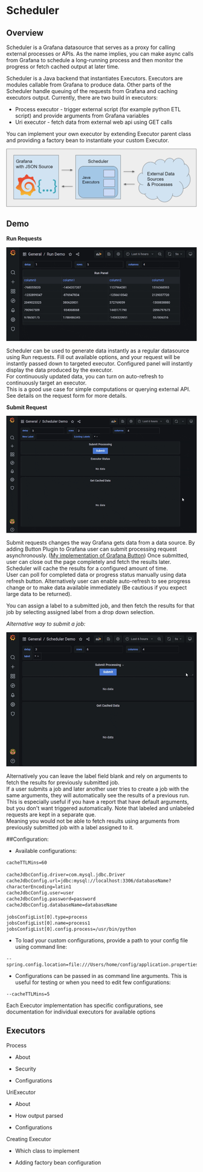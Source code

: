 # Scheduler

## Overview 

Scheduler is a Grafana datasource that serves as a proxy for calling external processes or APIs.
  As the name implies, you can make async calls from Grafana to schedule a
  long-running process and then monitor the progress or
  fetch cached output at later time.

Scheduler is a Java backend that instantiates Executors.  Executors are modules callable from Grafana to
  produce data.  Other parts of the Scheduler handle queuing of the requests from Grafana and caching executors output.
  Currently, there are two build in executors:
  * Process executor - trigger external script (for example python ETL script) and provide arguments from Grafana variables
  * Uri executor - fetch data from external web api using GET calls
  
You can implement your own executor by extending Executor parent class and providing a factory bean to instantiate
  your custom Executor.

![Architecture Overview](docs/img/scheduler_overview.PNG)

## Demo

**Run Requests**

![Runner Demo](docs/img/runner_animation.gif)

Scheduler can be used to generate data instantly as a regular datasource using Run requests. 
Fill out available options, and your request will be instantly passed down to targeted executor. 
Configured panel will instantly display the data produced by the executor.  
For continuously updated data, you can turn on auto-refresh to continuously target an executor.  
This is a good use case for simple computations or querying external API.
See details on the request form for more details.

**Submit Request**

![Labeled Scheduler Demo](docs/img/labeled_animation.gif)

Submit requests changes the way Grafana gets data from a data source. By adding Button Plugin to Grafana user can 
submit processing request asynchronously.
([My implementation of Grafana Button](https://github.com/ampx/grafana-json-button)) 
Once submitted, user can close out the page completely and fetch the results later.
Scheduler will cache the results for a configured amount of time.  
User can poll for completed data or progress status manually using data refresh button.
Alternatively user can enable auto-refresh to see progress change or to make data available immediately 
(Be cautious if you expect large data to be returned).

You can assign a label to a submitted job, 
and then fetch the results for that job by selecting assigned label from a drop down selection.

*Alternative way to submit a job:*

![Scheduler Demo](docs/img/scheduler_animation.gif)

Alternatively you can leave the label field blank and rely on arguments to fetch the results for previously submitted job.  
If a user submits a job and later another user tries to create a job with the same arguments, they will 
automatically see the results of a previous run.  
This is especially useful if you have a report that have default arguments, but you don't want triggered automatically.
Note that labeled and unlabeled requests are kept in a separate que.  
Meaning you would not be able to fetch results using arguments from previously submitted job with a label assigned to it.


##Configuration:

*  Available configurations:

```properties
cacheTTLMins=60

cacheJdbcConfig.driver=com.mysql.jdbc.Driver
cacheJdbcConfig.url=jdbc:mysql://localhost:3306/databaseName?characterEncoding=latin1
cacheJdbcConfig.user=user
cacheJdbcConfig.password=password
cacheJdbcConfig.databaseName=databaseName

jobsConfigList[0].type=process
jobsConfigList[0].name=process1
jobsConfigList[0].config.process=/usr/bin/python
```

* To load your custom configurations, provide a path to your config file using command line:

```
--spring.config.location=file:///Users/home/config/application.properties
```

* Configurations can be passed in as command line arguments.  This is useful for testing or when you need to edit 
  few configurations:

```
--cacheTTLMins=5
```

Each Executor implementation has specific configurations, see documentation for individual executors for available options

## Executors

Process

* About

* Security

* Configurations

UriExecutor

* About

* How output parsed

* Configurations

Creating Executor

* Which class to implement

* Adding factory bean configuration


